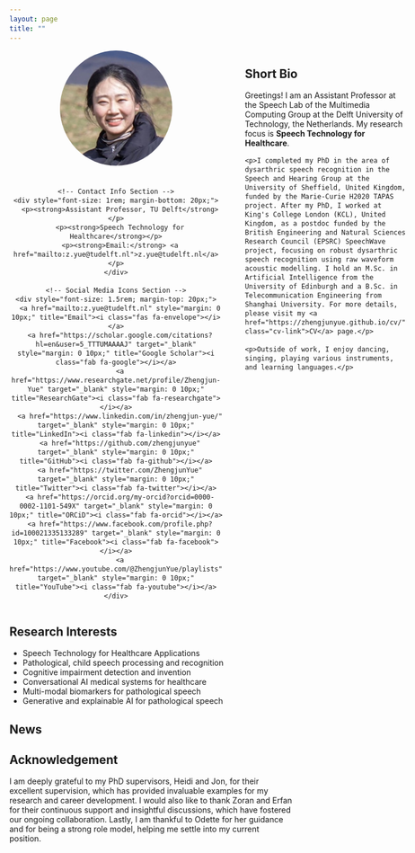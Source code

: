 ```yaml
---
layout: page
title: ""
---
```


<div style="display: flex; justify-content: flex-start; align-items: flex-start; margin-bottom: 20px;">
  <!-- Right Side (Photo, Contact Info, and Social Links) -->
  <div style="text-align: center; flex: 0 0 250px; margin-right: 20px;">
    <!-- Photo Section -->
    <img src="/files/Yue_Zhengjun.jpg" alt="Zhengjun" style="width: 100%; max-width: 200px; border-radius: 50%; margin-bottom: 20px;">
    
    <!-- Contact Info Section -->
    <div style="font-size: 1rem; margin-bottom: 20px;">
      <p><strong>Assistant Professor, TU Delft</strong></p>
      <p><strong>Speech Technology for Healthcare</strong></p>
      <p><strong>Email:</strong> <a href="mailto:z.yue@tudelft.nl">z.yue@tudelft.nl</a></p>
    </div>
    
    <!-- Social Media Icons Section -->
    <div style="font-size: 1.5rem; margin-top: 20px;">
      <a href="mailto:z.yue@tudelft.nl" style="margin: 0 10px;" title="Email"><i class="fas fa-envelope"></i></a>
      <a href="https://scholar.google.com/citations?hl=en&user=5_TTTUMAAAAJ" target="_blank" style="margin: 0 10px;" title="Google Scholar"><i class="fab fa-google"></i></a>
      <a href="https://www.researchgate.net/profile/Zhengjun-Yue" target="_blank" style="margin: 0 10px;" title="ResearchGate"><i class="fab fa-researchgate"></i></a>
      <a href="https://www.linkedin.com/in/zhengjun-yue/" target="_blank" style="margin: 0 10px;" title="LinkedIn"><i class="fab fa-linkedin"></i></a>
      <a href="https://github.com/zhengjunyue" target="_blank" style="margin: 0 10px;" title="GitHub"><i class="fab fa-github"></i></a>
      <a href="https://twitter.com/ZhengjunYue" target="_blank" style="margin: 0 10px;" title="Twitter"><i class="fab fa-twitter"></i></a>
      <a href="https://orcid.org/my-orcid?orcid=0000-0002-1101-549X" target="_blank" style="margin: 0 10px;" title="ORCiD"><i class="fab fa-orcid"></i></a>
      <a href="https://www.facebook.com/profile.php?id=100021335133289" target="_blank" style="margin: 0 10px;" title="Facebook"><i class="fab fa-facebook"></i></a>
      <a href="https://www.youtube.com/@ZhengjunYue/playlists" target="_blank" style="margin: 0 10px;" title="YouTube"><i class="fab fa-youtube"></i></a>
    </div>
  </div>

  <!-- Left Side (Text) -->
  <div style="flex: 1; padding-left: 20px;">
    <h2>Short Bio</h2>
    <p>Greetings! I am an Assistant Professor at the Speech Lab of the Multimedia Computing Group at the Delft University of Technology, the Netherlands. My research focus is <strong>Speech Technology for Healthcare</strong>.</p>
    
    <p>I completed my PhD in the area of dysarthric speech recognition in the Speech and Hearing Group at the University of Sheffield, United Kingdom, funded by the Marie-Curie H2020 TAPAS project. After my PhD, I worked at King's College London (KCL), United Kingdom, as a postdoc funded by the British Engineering and Natural Sciences Research Council (EPSRC) SpeechWave project, focusing on robust dysarthric speech recognition using raw waveform acoustic modelling. I hold an M.Sc. in Artificial Intelligence from the University of Edinburgh and a B.Sc. in Telecommunication Engineering from Shanghai University. For more details, please visit my <a href="https://zhengjunyue.github.io/cv/" class="cv-link">CV</a> page.</p>
    
    <p>Outside of work, I enjoy dancing, singing, playing various instruments, and learning languages.</p>
  </div>
</div>

## Research Interests ##
* Speech Technology for Healthcare Applications
* Pathological, child speech processing and recognition
* Cognitive impairment detection and invention
* Conversational AI medical systems for healthcare
* Multi-modal biomarkers for pathological speech
* Generative and explainable AI for pathological speech

## News ##
## Acknowledgement ##
I am deeply grateful to my PhD supervisors, Heidi and Jon, for their excellent supervision, which has provided invaluable examples for my research and career development. I would also like to thank Zoran and Erfan for their continuous support and insightful discussions, which have fostered our ongoing collaboration. Lastly, I am thankful to Odette for her guidance and for being a strong role model, helping me settle into my current position.
